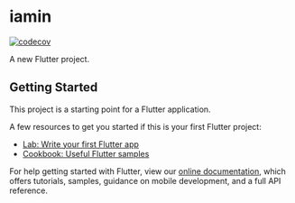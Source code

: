 # iamin

[![codecov](https://codecov.io/gh/ramanverma2k/iamin/branch/main/graph/badge.svg?token=4URX31NQ1A)](https://codecov.io/gh/ramanverma2k/iamin)

A new Flutter project.

## Getting Started

This project is a starting point for a Flutter application.

A few resources to get you started if this is your first Flutter project:

- [Lab: Write your first Flutter app](https://flutter.dev/docs/get-started/codelab)
- [Cookbook: Useful Flutter samples](https://flutter.dev/docs/cookbook)

For help getting started with Flutter, view our
[online documentation](https://flutter.dev/docs), which offers tutorials,
samples, guidance on mobile development, and a full API reference.
